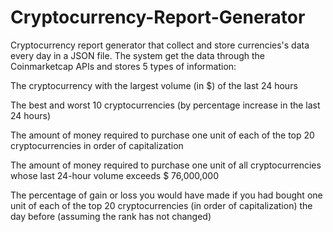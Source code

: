 # Cryptocurrency-Report-Generator
Cryptocurrency report generator that collect and store currencies's data every day in a JSON file. The system get the data through the Coinmarketcap APIs and stores 5 types of information:

<p> The cryptocurrency with the largest volume (in $) of the last 24 hours </p>
<p> The best and worst 10 cryptocurrencies (by percentage increase in the last 24 hours)</p>
<p> The amount of money required to purchase one unit of each of the top 20 cryptocurrencies in order of capitalization</p>
<p> The amount of money required to purchase one unit of all cryptocurrencies whose last 24-hour volume exceeds $ 76,000,000</p>
<p> The percentage of gain or loss you would have made if you had bought one unit of each of the top 20 cryptocurrencies (in order of capitalization) the day before (assuming the rank has not changed)</p> 
